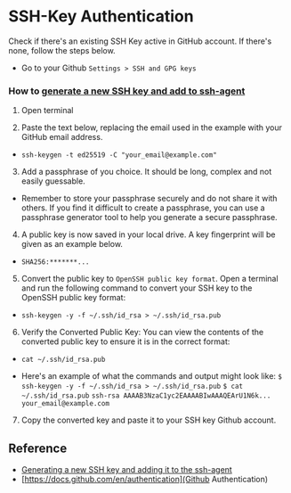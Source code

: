# SSH-Key Authentication

Check if there's an existing SSH Key active in GitHub account. If there's none, follow the steps below.

- Go to your Github `Settings > SSH and GPG keys`

### How to [generate a new SSH key and add to ssh-agent](https://docs.github.com/en/authentication/connecting-to-github-with-ssh/generating-a-new-ssh-key-and-adding-it-to-the-ssh-agent)

1. Open terminal

2. Paste the text below, replacing the email used in the example with your GitHub email address.

- `ssh-keygen -t ed25519 -C "your_email@example.com"`

3. Add a passphrase of you choice. It should be long, complex and not easily guessable.

- Remember to store your passphrase securely and do not share it with others. If you find it difficult to create a passphrase, you can use a passphrase generator tool to help you generate a secure passphrase.

4. A public key is now saved in your local drive. A key fingerprint will be given as an example below.

- `SHA256:*******...`

5. Convert the public key to `OpenSSH public key format`. Open a terminal and run the following command to convert your SSH key to the OpenSSH public key format:

- `ssh-keygen -y -f ~/.ssh/id_rsa > ~/.ssh/id_rsa.pub`

6. Verify the Converted Public Key: You can view the contents of the converted public key to ensure it is in the correct format:

- `cat ~/.ssh/id_rsa.pub`

* Here's an example of what the commands and output might look like:
  `$ ssh-keygen -y -f ~/.ssh/id_rsa > ~/.ssh/id_rsa.pub`
  `$ cat ~/.ssh/id_rsa.pub`
  `ssh-rsa AAAAB3NzaC1yc2EAAAABIwAAAQEArU1N6k... your_email@example.com`

7. Copy the converted key and paste it to your SSH key Github account.

## Reference

- [Generating a new SSH key and adding it to the ssh-agent](https://docs.github.com/en/authentication/connecting-to-github-with-ssh/generating-a-new-ssh-key-and-adding-it-to-the-ssh-agent)
- [https://docs.github.com/en/authentication](Github Authentication)
